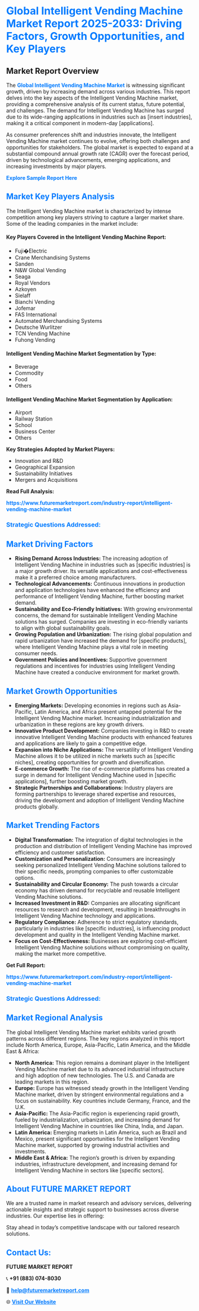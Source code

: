 <h1 style="color: #007BFF;">Global Intelligent Vending Machine Market Report 2025-2033: Driving Factors, Growth Opportunities, and Key Players</h1>

<section id="overview">
<h2>Market Report Overview</h2>
<p>The <a href="https://www.futuremarketreport.com/industry-report/intelligent-vending-machine-market" style="color: #007BFF; text-decoration: none;"><strong>Global Intelligent Vending Machine Market</strong></a> is witnessing significant growth, driven by increasing demand across various industries. This report delves into the key aspects of the Intelligent Vending Machine market, providing a comprehensive analysis of its current status, future potential, and challenges. The demand for Intelligent Vending Machine has surged due to its wide-ranging applications in industries such as [insert industries], making it a critical component in modern-day [applications].</p>
<p>As consumer preferences shift and industries innovate, the Intelligent Vending Machine market continues to evolve, offering both challenges and opportunities for stakeholders. The global market is expected to expand at a substantial compound annual growth rate (CAGR) over the forecast period, driven by technological advancements, emerging applications, and increasing investments by major players.</p>
</section>

<section id="overview">
<p><a href="https://www.futuremarketreport.com/request-sample/reportId=83868" style="color: #007BFF; text-decoration: none;"><strong>Explore Sample Report Here</strong></a></p>
</section>

<section id="key-players">
<h2 style="color: #007BFF;">Market Key Players Analysis</h2>
<p>The Intelligent Vending Machine market is characterized by intense competition among key players striving to capture a larger market share. Some of the leading companies in the market include:</p>
<h4>Key Players Covered in the Intelligent Vending Machine Report:</h4>
<ul><li>Fuji�Electric</li><li>Crane Merchandising Systems</li><li>Sanden</li><li>N&amp;W Global Vending</li><li>Seaga</li><li>Royal Vendors</li><li>Azkoyen</li><li>Sielaff</li><li>Bianchi Vending</li><li>Jofemar</li><li>FAS International</li><li>Automated Merchandising Systems</li><li>Deutsche Wurlitzer</li><li>TCN Vending Machine</li><li>Fuhong Vending</li></ul>
<h4>Intelligent Vending Machine Market Segmentation by Type:</h4>
<ul><li>Beverage</li><li>Commodity</li><li>Food</li><li>Others</li></ul>

<h4>Intelligent Vending Machine Market Segmentation by Application:</h4>
<ul><li>Airport</li><li>Railway Station</li><li>School</li><li>Business Center</li><li>Others</li></ul>
<p><strong>Key Strategies Adopted by Market Players:</strong></p>
<ul>
<li>Innovation and R&D</li>
<li>Geographical Expansion</li>
<li>Sustainability Initiatives</li>
<li>Mergers and Acquisitions</li>
</ul>
</section>

<section>
<p><strong>Read Full Analysis: </strong></p><a href="https://www.futuremarketreport.com/industry-report/intelligent-vending-machine-market" style="color: #007BFF; text-decoration: none;"><strong>https://www.futuremarketreport.com/industry-report/intelligent-vending-machine-market</strong></a>
<h3 style="color: #007BFF;">Strategic Questions Addressed:</h3>
</section>

<section id="driving-factors">
<h2 style="color: #007BFF;">Market Driving Factors</h2>
<ul>
<li><strong>Rising Demand Across Industries:</strong> The increasing adoption of Intelligent Vending Machine in industries such as [specific industries] is a major growth driver. Its versatile applications and cost-effectiveness make it a preferred choice among manufacturers.</li>
<li><strong>Technological Advancements:</strong> Continuous innovations in production and application technologies have enhanced the efficiency and performance of Intelligent Vending Machine, further boosting market demand.</li>
<li><strong>Sustainability and Eco-Friendly Initiatives:</strong> With growing environmental concerns, the demand for sustainable Intelligent Vending Machine solutions has surged. Companies are investing in eco-friendly variants to align with global sustainability goals.</li>
<li><strong>Growing Population and Urbanization:</strong> The rising global population and rapid urbanization have increased the demand for [specific products], where Intelligent Vending Machine plays a vital role in meeting consumer needs.</li>
<li><strong>Government Policies and Incentives:</strong> Supportive government regulations and incentives for industries using Intelligent Vending Machine have created a conducive environment for market growth.</li>
</ul>
</section>

<section id="growth-opportunities">
<h2 style="color: #007BFF;">Market Growth Opportunities</h2>
<ul>
<li><strong>Emerging Markets:</strong> Developing economies in regions such as Asia-Pacific, Latin America, and Africa present untapped potential for the Intelligent Vending Machine market. Increasing industrialization and urbanization in these regions are key growth drivers.</li>
<li><strong>Innovative Product Development:</strong> Companies investing in R&D to create innovative Intelligent Vending Machine products with enhanced features and applications are likely to gain a competitive edge.</li>
<li><strong>Expansion into Niche Applications:</strong> The versatility of Intelligent Vending Machine allows it to be utilized in niche markets such as [specific niches], creating opportunities for growth and diversification.</li>
<li><strong>E-commerce Growth:</strong> The rise of e-commerce platforms has created a surge in demand for Intelligent Vending Machine used in [specific applications], further boosting market growth.</li>
<li><strong>Strategic Partnerships and Collaborations:</strong> Industry players are forming partnerships to leverage shared expertise and resources, driving the development and adoption of Intelligent Vending Machine products globally.</li>
</ul>
</section>

<section id="trending-factors">
<h2 style="color: #007BFF;">Market Trending Factors</h2>
<ul>
<li><strong>Digital Transformation:</strong> The integration of digital technologies in the production and distribution of Intelligent Vending Machine has improved efficiency and customer satisfaction.</li>
<li><strong>Customization and Personalization:</strong> Consumers are increasingly seeking personalized Intelligent Vending Machine solutions tailored to their specific needs, prompting companies to offer customizable options.</li>
<li><strong>Sustainability and Circular Economy:</strong> The push towards a circular economy has driven demand for recyclable and reusable Intelligent Vending Machine solutions.</li>
<li><strong>Increased Investment in R&D:</strong> Companies are allocating significant resources to research and development, resulting in breakthroughs in Intelligent Vending Machine technology and applications.</li>
<li><strong>Regulatory Compliance:</strong> Adherence to strict regulatory standards, particularly in industries like [specific industries], is influencing product development and quality in the Intelligent Vending Machine market.</li>
<li><strong>Focus on Cost-Effectiveness:</strong> Businesses are exploring cost-efficient Intelligent Vending Machine solutions without compromising on quality, making the market more competitive.</li>
</ul>
</section>

<section>
<p><strong>Get Full Report: </strong></p><a href="https://www.futuremarketreport.com/industry-report/intelligent-vending-machine-market" style="color: #007BFF; text-decoration: none;"><strong>https://www.futuremarketreport.com/industry-report/intelligent-vending-machine-market</strong></a>
<h3 style="color: #007BFF;">Strategic Questions Addressed:</h3>
</section>


<section id="regional-analysis">
<h2 style="color: #007BFF;">Market Regional Analysis</h2>
<p>The global Intelligent Vending Machine market exhibits varied growth patterns across different regions. The key regions analyzed in this report include North America, Europe, Asia-Pacific, Latin America, and the Middle East & Africa:</p>
<ul>
<li><strong>North America:</strong> This region remains a dominant player in the Intelligent Vending Machine market due to its advanced industrial infrastructure and high adoption of new technologies. The U.S. and Canada are leading markets in this region.</li>
<li><strong>Europe:</strong> Europe has witnessed steady growth in the Intelligent Vending Machine market, driven by stringent environmental regulations and a focus on sustainability. Key countries include Germany, France, and the U.K.</li>
<li><strong>Asia-Pacific:</strong> The Asia-Pacific region is experiencing rapid growth, fueled by industrialization, urbanization, and increasing demand for Intelligent Vending Machine in countries like China, India, and Japan.</li>
<li><strong>Latin America:</strong> Emerging markets in Latin America, such as Brazil and Mexico, present significant opportunities for the Intelligent Vending Machine market, supported by growing industrial activities and investments.</li>
<li><strong>Middle East & Africa:</strong> The region’s growth is driven by expanding industries, infrastructure development, and increasing demand for Intelligent Vending Machine in sectors like [specific sectors].</li>
</ul>
</section>

<footer>
<h2 style="color: #007BFF;">About FUTURE MARKET REPORT</h2>
<p>We are a trusted name in market research and advisory services, delivering actionable insights and strategic support to businesses across diverse industries. Our expertise lies in offering:</p>

<p>Stay ahead in today’s competitive landscape with our tailored research solutions.</p>

<h2 style="color: #007BFF;">Contact Us:</h2>
<p><strong>FUTURE MARKET REPORT</strong></p>
<p>📞 <strong>+91 (883) 074-8030</strong></p>
<p>📧 <strong><a href="mailto:help@futuremarketreport.com" style="color: #007BFF;">help@futuremarketreport.com</a></strong></p>
<p>🌐 <strong><a href="https://www.futuremarketreport.com/" style="color: #007BFF;">Visit Our Website</a></strong></p>
</footer>